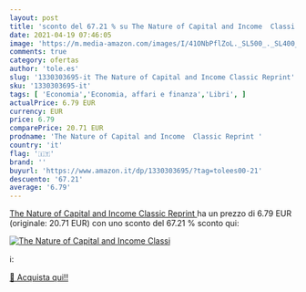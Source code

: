```yaml
---
layout: post
title: 'sconto del 67.21 % su The Nature of Capital and Income  Classi  '
date: 2021-04-19 07:46:05
image: 'https://m.media-amazon.com/images/I/41ONbPflZoL._SL500_._SL400_.jpg'
comments: true
category: ofertas
author: 'tole.es'
slug: '1330303695-it The Nature of Capital and Income Classic Reprint'
sku: '1330303695-it'
tags: [ 'Economia','Economia, affari e finanza','Libri', ]
actualPrice: 6.79 EUR
currency: EUR
price: 6.79
comparePrice: 20.71 EUR
prodname: 'The Nature of Capital and Income  Classic Reprint '
country: 'it'
flag: '🇮🇹'
brand: ''
buyurl: 'https://www.amazon.it/dp/1330303695/?tag=tolees00-21'
descuento: '67.21'
average: '6.79'
---
```


[The Nature of Capital and Income  Classic Reprint ](https://www.amazon.it/dp/1330303695/?tag=tolees00-21) ha un prezzo di 6.79 EUR (originale: 20.71 EUR) con uno sconto del 67.21 % sconto qui:

[![The Nature of Capital and Income  Classi](https://m.media-amazon.com/images/I/41ONbPflZoL._SL500_._SL400_.jpg)](https://www.amazon.it/dp/1330303695/?tag=tolees00-21)

ℹ️:


[🛒 Acquista qui!!](https://www.amazon.it/dp/1330303695/?tag=tolees00-21)
